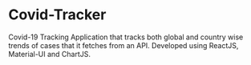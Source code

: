 # Covid-Tracker
Covid-19 Tracking Application that tracks both global and country wise trends of cases that it fetches from an API. Developed using  ReactJS, Material-UI and ChartJS.
